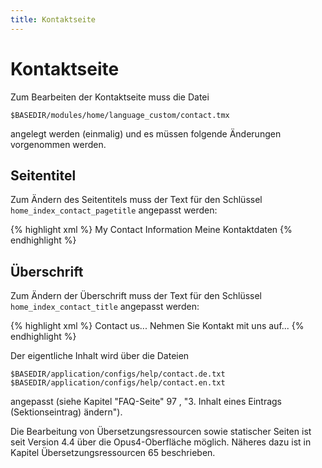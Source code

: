 ```yaml
---
title: Kontaktseite
---
```


# Kontaktseite

Zum Bearbeiten der Kontaktseite muss die Datei

    $BASEDIR/modules/home/language_custom/contact.tmx

angelegt werden (einmalig) und es müssen folgende Änderungen vorgenommen werden.

## Seitentitel

Zum Ändern des Seitentitels muss der Text für den Schlüssel `home_index_contact_pagetitle`
angepasst werden:

{% highlight xml %}
<tu tuid="home_index_contact_pagetitle">
  <tuv xml:lang="en">
    <seg>My Contact Information</seg>
  </tuv>
  <tuv xml:lang="de">
    <seg>Meine Kontaktdaten</seg>
  </tuv>
</tu>
{% endhighlight %}

## Überschrift

Zum Ändern der Überschrift muss der Text für den Schlüssel `home_index_contact_title` angepasst
werden:

{% highlight xml %}
<tu tuid="home_index_contact_title">
  <tuv xml:lang="en">
    <seg>Contact us...</seg>
  </tuv>
  <tuv xml:lang="de">
    <seg>Nehmen Sie Kontakt mit uns auf...</seg>
  </tuv>
</tu>
{% endhighlight %}

Der eigentliche Inhalt wird über die Dateien

    $BASEDIR/application/configs/help/contact.de.txt
    $BASEDIR/application/configs/help/contact.en.txt

angepasst (siehe Kapitel "FAQ-Seite" 97 , "3. Inhalt eines Eintrags (Sektionseintrag) ändern").

<p class="note">
Die Bearbeitung von Übersetzungsressourcen sowie statischer Seiten ist seit Version 4.4 über
die Opus4-Oberfläche möglich. Näheres dazu ist in Kapitel Übersetzungsressourcen 65
beschrieben.
</p>
